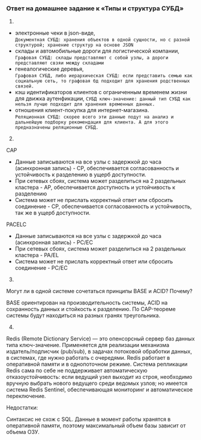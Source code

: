 ### Ответ на домашнее задание к «Типы и структура СУБД»

1. 
* электронные чеки в json-виде,  
`Документная СУБД: хранения объектов в одной сущности, но с разной структурой; хранение структур на основе JSON`
* склады и автомобильные дороги для логистической компании,  
`Графовая СУБД: склады представляют с собой узлы, а дороги представляют свзяи между складами`
* генеалогические деревья,  
`Графовая СУБД, либо иерархическая СУБД: если представить семью как социальную сеть, то графовая бд подходит для хранения родственных связей.`
* кэш идентификаторов клиентов с ограниченным временем жизни для движка аутенфикации,
`СУБД ключ-значение: данный тип СУБД как нельзя лучше подходит для хранения временных данных.`
* отношения клиент-покупка для интернет-магазина.  
`Реляционная СУБД: скорее всего эти данные подут на анализ и дальнейшую подборку рекомендация для клиента. А для этого предназначены реляционные СУБД.`

2.  

CAP

* Данные записываются на все узлы с задержкой до часа (асинхронная запись) - CP, обеспечивается согласованность и устойчивость к разделению в ущерб доступности.
* При сетевых сбоях, система может разделиться на 2 раздельных кластера - AP, обеспечивается доступность и устойчивость к разделению
* Система может не прислать корректный ответ или сбросить соединение - CP, обеспечивается согласованность и устойчивость, так же в ущерб доступности.

PACELC

* Данные записываются на все узлы с задержкой до часа (асинхронная запись) - PC/EC
* При сетевых сбоях, система может разделиться на 2 раздельных кластера - PA/EL
* Система может не прислать корректный ответ или сбросить соединение - PC/EC

3.
Могут ли в одной системе сочетаться принципы BASE и ACID? Почему?  

BASE ориентирован на производительность системы, ACID на сохранность данных и стойкость к разделению.
По CAP-теореме системы будут находиться на разных гранях треугольника.

4.

Redis (Remote Dictionary Service) — это опенсорсный сервер баз данных типа ключ-значение.
Применяется для реализации механизма издатель/подписчик (pub/sub), в задачах потоковой обработки данных, в системах, где нужно работать с очередями.
Redis работает в оперативной памяти и в однопоточном режиме. 
Система репликации Redis сама по себе не поддерживает автоматическую отказоустойчивость: если ведущий узел выходит из строя, необходимо вручную выбрать нового ведущего среди ведомых узлов; но имеется система Redis Sentinel, обеспечивающая мониторинг и автоматическое переключение.

 Недостатки:

Синтаксис не схож с SQL.
Данные в момент работы хранятся в оперативной памяти, поэтому максимальный объем базы зависит от объема ОЗУ.

